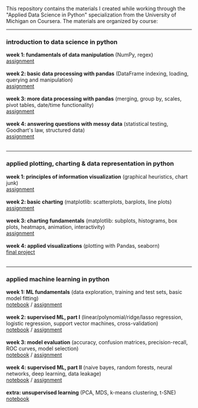 This repository contains the materials I created while working through the "Applied Data Science in Python" specialization from the University of Michigan on Coursera. The materials are organized by course:
<hr>

### introduction to data science in python

**week 1: fundamentals of data manipulation** (NumPy, regex)
<br>
[assignment](https://github.com/shelbybachman/applied-data-science-python/blob/main/intro-ds-python/assignment1.ipynb)
<br><br>
**week 2: basic data processing with pandas** (DataFrame indexing, loading, querying and manipulation)
<br>
[assignment](https://github.com/shelbybachman/applied-data-science-python/blob/main/intro-ds-python/assignment2.ipynb)
<br><br>
**week 3: more data processing with pandas** (merging, group by, scales, pivot tables, date/time functionality)
<br>
[assignment](https://github.com/shelbybachman/applied-data-science-python/blob/main/intro-ds-python/assignment3.ipynb)
<br><br>
**week 4: answering questions with messy data** (statistical testing, Goodhart's law, structured data)
<br>
[assignment](https://github.com/shelbybachman/applied-data-science-python/blob/main/intro-ds-python/assignment4.ipynb)
<br><br>
<hr>

### applied plotting, charting & data representation in python

**week 1: principles of information visualization** (graphical heuristics, chart junk)
<br>
[assignment](https://github.com/shelbybachman/applied-data-science-python/blob/main/plotting-python/assignment1.ipynb)
<br><br>
**week 2: basic charting** (matplotlib: scatterplots, barplots, line plots)
<br>
[assignment](https://github.com/shelbybachman/applied-data-science-python/blob/main/plotting-python/assignment2.ipynb)
<br><br>
**week 3: charting fundamentals** (matplotlib: subplots, histograms, box plots, heatmaps, animation, interactivity)
<br>
[assignment](https://github.com/shelbybachman/applied-data-science-python/blob/main/plotting-python/assignment3.ipynb)
<br><br>
**week 4: applied visualizations** (plotting with Pandas, seaborn)
<br>
[final project](https://github.com/shelbybachman/applied-data-science-python/blob/main/plotting-python/assignment4.ipynb)
<br><br>
<hr>

### applied machine learning in python
**week 1: ML fundamentals**  (data exploration, training and test sets, basic model fitting) 
<br>
[notebook](https://github.com/shelbybachman/applied-data-science-python/blob/main/applied-ml-python/module_1.ipynb) / 
[assignment](https://github.com/shelbybachman/applied-data-science-python/blob/main/applied-ml-python/assignment_1.ipynb)
<br><br>
**week 2: supervised ML, part I** (linear/polynomial/ridge/lasso regression, logistic regression, support vector machines, cross-validation)
<br>
[notebook](https://github.com/shelbybachman/applied-data-science-python/blob/main/applied-ml-python/module_2.ipynb) / 
[assignment](https://github.com/shelbybachman/applied-data-science-python/blob/main/applied-ml-python/assignment_2.ipynb)
<br><br>
**week 3: model evaluation** (accuracy, confusion matrices, precision-recall, ROC curves, model selection)
<br>
[notebook](https://github.com/shelbybachman/applied-data-science-python/blob/main/applied-ml-python/module_3.ipynb) / 
[assignment](https://github.com/shelbybachman/applied-data-science-python/blob/main/applied-ml-python/assignment_3.ipynb)
<br><br>
**week 4: supervised ML, part II** (naive bayes, random forests, neural networks, deep learning, data leakage)
<br>
[notebook](https://github.com/shelbybachman/applied-data-science-python/blob/main/applied-ml-python/module_4.ipynb) /
[assignment](https://github.com/shelbybachman/applied-data-science-python/blob/main/applied-ml-python/assignment_4.ipynb)
<br><br>
**extra: unsupervised learning** (PCA, MDS, k-means clustering, t-SNE)
<br>
[notebook](https://github.com/shelbybachman/applied-data-science-python/blob/main/applied-ml-python/unsupervised_learning.ipynb)
